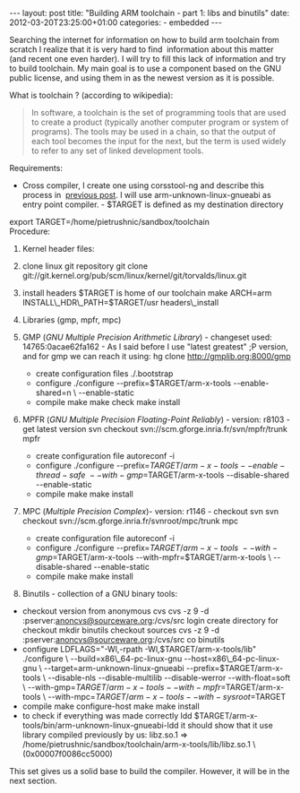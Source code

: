 --- layout: post title: "Building ARM toolchain - part 1: libs and binutils" date: 2012-03-20T23:25:00+01:00 categories: - embedded ---

Searching the internet for information on how to build arm toolchain from scratch I realize that it is very hard to find  information about this matter (and recent one even harder). I will try to fill this lack of information and try to build toolchain. My main goal is to use a component based on the GNU public license, and using them in as the newest version as it is possible.  
    
What is toolchain ? (according to wikipedia):  
    
> In software, a toolchain is the set of programming tools that are used to create a product (typically another computer program or system of programs). The tools may be used in a chain, so that the output of each tool becomes the input for the next, but the term is used widely to refer to any set of linked development tools.
    
Requirements:  
- Cross compiler, I create one using corsstool-ng and describe this process in  [previous post](http://pietrushnic.blogspot.com/2012/03/quick-build-of-arm-unknown-linux.html). I will use arm-unknown-linux-gnueabi as entry point compiler. - $TARGET is defined as my destination directory  

export TARGET=/home/pietrushnic/sandbox/toolchain  
Procedure:  

1. Kernel header files:

  1. clone linux git repository
git clone git://git.kernel.org/pub/scm/linux/kernel/git/torvalds/linux.git
  2. install headers $TARGET is home of our toolchain
make ARCH=arm INSTALL\\_HDR\\_PATH=\$TARGET/usr headers\\_install

3. Libraries (gmp, mpfr, mpc)
  1. GMP (_GNU Multiple Precision Arithmetic Library_) - changeset used: 14765:0acae62fa162
    - As I said before I use "latest greatest" ;P version, and for gmp we can reach it using:
hg clone http://gmplib.org:8000/gmp
     - create configuration files 
./.bootstrap
     - configure 
./configure --prefix=$TARGET/arm-x-tools --enable-shared=n \ --enable-static
     - compile 
make make check make install

  2. MPFR (_GNU Multiple Precision Floating-Point Reliably_) - version: r8103
    - get latest version 
svn checkout svn://scm.gforge.inria.fr/svn/mpfr/trunk mpfr
     - create configuration file 
autoreconf -i
     - configure 
./configure --prefix=$TARGET/arm-x-tools --enable-thread-safe \ --with-gmp=$TARGET/arm-x-tools --disable-shared --enable-static
     - compile 
make make install

  3. MPC (_Multiple Precision Complex_)- version: r1146
    - checkout svn 
svn checkout svn://scm.gforge.inria.fr/svnroot/mpc/trunk mpc
     - create configuration file 
autoreconf -i
     - configure 
./configure --prefix=$TARGET/arm-x-tools \ --with-gmp=$TARGET/arm-x-tools --with-mpfr=$TARGET/arm-x-tools \ --disable-shared --enable-static
     - compile 
make make install

4. Binutils - collection of a GNU binary tools:
  - checkout version from anonymous cvs
cvs -z 9 -d :pserver:anoncvs@sourceware.org:/cvs/src login create directory for checkout
mkdir binutils checkout sources
cvs -z 9 -d :pserver:anoncvs@sourceware.org:/cvs/src co binutils
  - configure
LDFLAGS="-Wl,-rpath -Wl,$TARGET/arm-x-tools/lib" ./configure \ --build=x86\_64-pc-linux-gnu --host=x86\_64-pc-linux-gnu \ --target=arm-unknown-linux-gnueabi --prefix=$TARGET/arm-x-tools \ --disable-nls --disable-multilib --disable-werror --with-float=soft \ --with-gmp=$TARGET/arm-x-tools --with-mpfr=$TARGET/arm-x-tools \ --with-mpc=$TARGET/arm-x-tools --with-sysroot=$TARGET
  - compile
make configure-host make make install
  - to check if everything was made correctly
ldd $TARGET/arm-x-tools/bin/arm-unknown-linux-gnueabi-ldd it should show that it use library compiled previously by us:
libz.so.1 => /home/pietrushnic/sandbox/toolchain/arm-x-tools/lib/libz.so.1 \ (0x00007f0086cc5000)

This set gives us a solid base to build the compiler. However, it will be in the next section.
